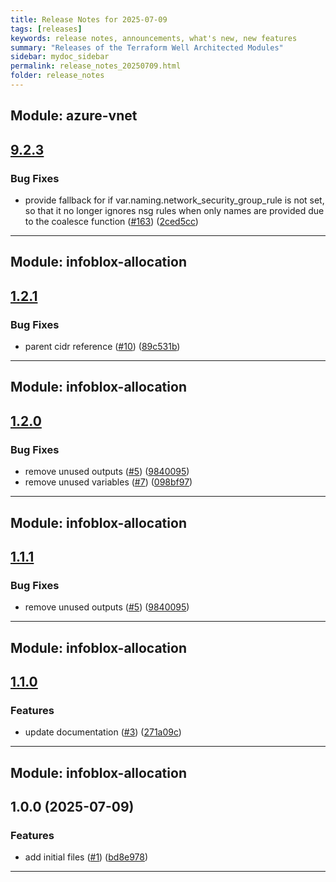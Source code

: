 ```yaml
---
title: Release Notes for 2025-07-09
tags: [releases]
keywords: release notes, announcements, what's new, new features
summary: "Releases of the Terraform Well Architected Modules"
sidebar: mydoc_sidebar
permalink: release_notes_20250709.html
folder: release_notes
---
```


## Module: azure-vnet
## [9.2.3](https://github.com/CloudNationHQ/terraform-azure-vnet/releases/tag/v9.2.3)


### Bug Fixes

* provide fallback for if var.naming.network_security_group_rule is not set, so that it no longer ignores nsg rules when only names are provided due to the coalesce function ([#163](https://github.com/CloudNationHQ/terraform-azure-vnet/issues/163)) ([2ced5cc](https://github.com/CloudNationHQ/terraform-azure-vnet/commit/2ced5cc581e01c7e76f527502d76f41f29141ec4))

---

## Module: infoblox-allocation
## [1.2.1](https://github.com/CloudNationHQ/terraform-infoblox-allocation/releases/tag/v1.2.1)


### Bug Fixes

* parent cidr reference ([#10](https://github.com/CloudNationHQ/terraform-infoblox-allocation/issues/10)) ([89c531b](https://github.com/CloudNationHQ/terraform-infoblox-allocation/commit/89c531b1417191b6964a52ebd219473acc2c7ff0))

---

## Module: infoblox-allocation
## [1.2.0](https://github.com/CloudNationHQ/terraform-infoblox-allocation/releases/tag/v1.2.0)

### Bug Fixes

* remove unused outputs ([#5](https://github.com/CloudNationHQ/terraform-infoblox-allocation/issues/5)) ([9840095](https://github.com/CloudNationHQ/terraform-infoblox-allocation/commit/9840095a6e0486838b403cfcd17b970ecd76e2df))
* remove unused variables ([#7](https://github.com/CloudNationHQ/terraform-infoblox-allocation/issues/7)) ([098bf97](https://github.com/CloudNationHQ/terraform-infoblox-allocation/commit/098bf97fc995d7dd30bd9975a5c3157621188946))

---

## Module: infoblox-allocation
## [1.1.1](https://github.com/CloudNationHQ/terraform-infoblox-allocation/releases/tag/v1.1.1)


### Bug Fixes

* remove unused outputs ([#5](https://github.com/CloudNationHQ/terraform-infoblox-allocation/issues/5)) ([9840095](https://github.com/CloudNationHQ/terraform-infoblox-allocation/commit/9840095a6e0486838b403cfcd17b970ecd76e2df))

---

## Module: infoblox-allocation
## [1.1.0](https://github.com/CloudNationHQ/terraform-infoblox-allocation/releases/tag/v1.1.0)


### Features

* update documentation ([#3](https://github.com/CloudNationHQ/terraform-infoblox-allocation/issues/3)) ([271a09c](https://github.com/CloudNationHQ/terraform-infoblox-allocation/commit/271a09c48541b99050919309cbc340023369c291))

---

## Module: infoblox-allocation
## 1.0.0 (2025-07-09)


### Features

* add initial files ([#1](https://github.com/CloudNationHQ/terraform-infoblox-allocation/releases/tag/v1.0.0)) ([bd8e978](https://github.com/CloudNationHQ/terraform-infoblox-allocation/commit/bd8e978c401f79bfad13d4432e6722d2c9dda8a5))

---

